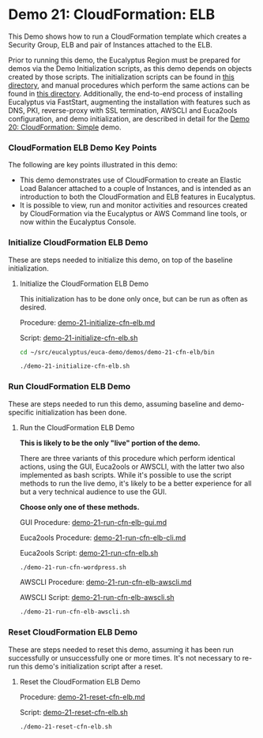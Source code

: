 # Demo 21: CloudFormation: ELB

This Demo shows how to run a CloudFormation template which creates a Security Group, ELB and pair
of Instances attached to the ELB.

Prior to running this demo, the Eucalyptus Region must be prepared for demos via the Demo
Initialization scripts, as this demo depends on objects created by those scripts. The
initialization scripts can be found in [this directory](../demo-00-initialization/bin), and
manual procedures which perform the same actions can be found in
[this directory](../demo-00-initialization/docs). Additionally, the end-to-end process of
installing Eucalyptus via FastStart, augmenting the installation with features such as DNS, PKI,
reverse-proxy with SSL termination, AWSCLI and Euca2ools configuration, and demo initialization,
are described in detail for the [Demo 20: CloudFormation: Simple](../demo-20-cfn-simple/README.md)
demo.

### CloudFormation ELB Demo Key Points

The following are key points illustrated in this demo:

* This demo demonstrates use of CloudFormation to create an Elastic Load Balancer attached to
  a couple of Instances, and is intended as an introduction to both the CloudFormation and
  ELB features in Eucalyptus.
* It is possible to view, run and monitor activities and resources created by CloudFormation
  via the Eucalyptus or AWS Command line tools, or now within the Eucalyptus Console.

### Initialize CloudFormation ELB Demo

These are steps needed to initialize this demo, on top of the baseline initialization.

1. Initialize the CloudFormation ELB Demo

    This initialization has to be done only once, but can be run as often as desired.

    Procedure: [demo-21-initialize-cfn-elb.md](docs/demo-21-initialize-cfn-elb.md)

    Script: [demo-21-initialize-cfn-elb.sh](bin/demo-21-initialize-cfn-elb.sh)

    ```bash
    cd ~/src/eucalyptus/euca-demo/demos/demo-21-cfn-elb/bin

    ./demo-21-initialize-cfn-elb.sh
    ```

### Run CloudFormation ELB Demo

These are steps needed to run this demo, assuming baseline and demo-specific initialization
has been done.

1. Run the CloudFormation ELB Demo

    **This is likely to be the only "live" portion of the demo.**

    There are three variants of this procedure which perform identical actions, using
    the GUI, Euca2ools or AWSCLI, with the latter two also implemented as bash scripts. While
    it's possible to use the script methods to run the live demo, it's likely to be a better
    experience for all but a very technical audience to use the GUI.

    **Choose only one of these methods.**

    GUI Procedure: [demo-21-run-cfn-elb-gui.md](docs/demo-21-run-cfn-elb-gui.md)

    Euca2ools Procedure: [demo-21-run-cfn-elb-cli.md](docs/demo-21-run-cfn-elb-cli.md)

    Euca2ools Script: [demo-21-run-cfn-elb.sh](bin/demo-21-run-cfn-elb.sh)

    ```bash
    ./demo-21-run-cfn-wordpress.sh
    ```

    AWSCLI Procedure: [demo-21-run-cfn-elb-awscli.md](docs/demo-21-run-cfn-elb-awscli.md)

    AWSCLI Script: [demo-21-run-cfn-elb-awscli.sh](bin/demo-21-run-cfn-elb-awscli.sh)

    ```bash
    ./demo-21-run-cfn-elb-awscli.sh
    ```

### Reset CloudFormation ELB Demo

These are steps needed to reset this demo, assuming it has been run successfully or unsuccessfully
one or more times. It's not necessary to re-run this demo's initialization script after a reset.

1. Reset the CloudFormation ELB Demo

    Procedure: [demo-21-reset-cfn-elb.md](docs/demo-21-reset-cfn-elb.md)

    Script: [demo-21-reset-cfn-elb.sh](bin/demo-21-reset-cfn-elb.sh)

    ```bash
    ./demo-21-reset-cfn-elb.sh
    ```

